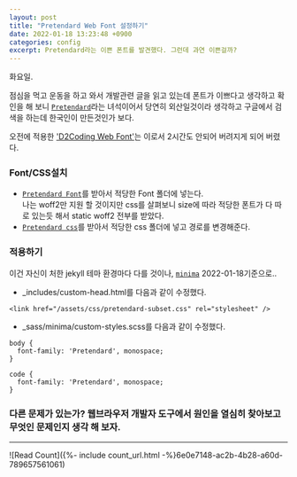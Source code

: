```yaml
---
layout: post
title: "Pretendard Web Font 설정하기"
date: 2022-01-18 13:23:48 +0900
categories: config
excerpt: Pretendard라는 이쁜 폰트를 발견했다. 그런데 과연 이쁜걸까?
---
```


화요일.

점심을 먹고 운동을 하고 와서 개발관련 글을 읽고 있는데 폰트가 이쁘다고 생각하고 확인을 해 보니 [`Pretendard`][pretendard]라는 녀석이어서 당연히 외산일것이라 생각하고 구글에서 검색을 하는데 한국인이 만든것인가 보다.

오전에 적용한 ['D2Coding Web Font'][d2coding-web-font]는 이로서 2시간도 안되어 버려지게 되어 버렸다.

### Font/CSS설치

-   [`Pretendard Font`][pretendard-web-static-woff2]를 받아서 적당한 Font 폴더에 넣는다.  
    나는 woff2만 지원 할 것이지만 css를 살펴보니 size에 따라 적당한 폰트가 다 따로 있는듯 해서 static woff2 전부를 받았다.
-   [`Pretendard css`][pretendard-web-static-css]를 받아서 적당한 css 폴더에 넣고 경로를 변경해준다.

### 적용하기

이건 자신이 처한 jekyll 테마 환경마다 다를 것이나, [`minima`][minima-github] 2022-01-18기준으로..

-   \_includes/custom-head.html를 다음과 같이 수정했다.

```
<link href="/assets/css/pretendard-subset.css" rel="stylesheet" />
```

-   \_sass/minima/custom-styles.scss를 다음과 같이 수정했다.

```
body {
  font-family: 'Pretendard', monospace;
}

code {
  font-family: 'Pretendard', monospace;
}
```

### 다른 문제가 있는가? 웹브라우저 개발자 도구에서 원인을 열심히 찾아보고 무엇인 문제인지 생각 해 보자.

[pretendard]: https://cactus.tistory.com/306
[d2coding-web-font]: https://halfenif.github.io/config/2022/01/18/01.html
[pretendard-web-static-woff2]: https://github.com/orioncactus/pretendard/tree/main/dist/web/static/woff2
[pretendard-web-static-css]: https://github.com/orioncactus/pretendard/blob/main/dist/web/static/pretendard-subset.css
[minima-github]: https://github.com/jekyll/minima

---

![Read Count]({%- include count_url.html -%}6e0e7148-ac2b-4b28-a60d-789657561061)
